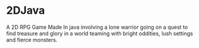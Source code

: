 # 2DJava
A 2D RPG Game Made In java involving a lone warrior going on a quest to find treasure and glory in a world teaming with bright oddities, lush settings and fierce monsters.
